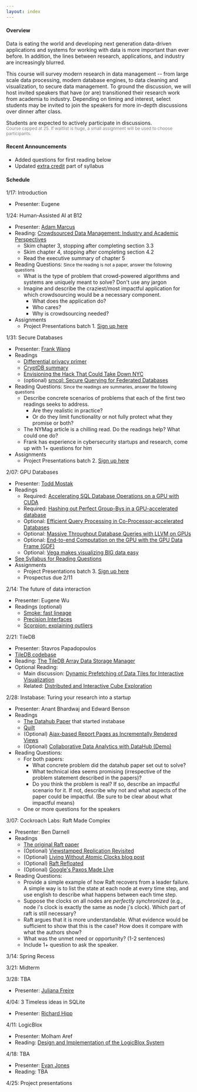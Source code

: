 ```yaml
---
layout: index
---
```


#### Overview

Data is eating the world and developing next generation data-driven applications and systems for working with data is more important than ever before.  In addition, the lines between research, applications, and industry are increasingly blurred.

This course will survey modern research in data management -- from large scale data processing, modern database engines, to data cleaning and visualization, to secure data management.  To ground the discussion, we will host invited speakers that have (or are) transitioned their research work from academia to industry.   Depending on timing and interest,  select students may be invited to join the speakers for more in-depth discussions over dinner after class.  

Students are expected to actively participate in discussions.   
<small style="color: grey">Course capped at 25.  If waitlist is huge, a small assignment will be used to choose participants.</small>


#### Recent Announcements

* Added questions for first reading below
* Updated [extra credit](./syllabus#ec) part of syllabus


#### Schedule

1/17: Introduction
* Presenter: Eugene

1/24: Human-Assisted AI at B12
* Presenter: [Adam Marcus](http://marcua.net/)
* Reading: [Crowdsourced Data Management: Industry and Academic Perspectives](http://marcua.net/papers/crowd-book.pdf)
  * Skim chapter 3, stopping after completing section 3.3
  * Skim chapter 4, stopping after completing section 4.2
  * Read the executive summary of chapter 5
* Reading Questions: <small>Since the reading is not a paper, answer the following questions</small>
  * What is the type of problem that crowd-powered algorithms and systems are uniquely meant to solve?  Don't use any jargon
  * Imagine and describe the craziest/most impactful application for which crowdsourcing would be a necessary component.
    * What does the application do?
    * Who cares?
    * Why is crowdsourcing needed?
* Assignments
  * Project Presentations batch 1.  [Sign up here](https://calendar.google.com/calendar/selfsched?sstoken=UUlmUlc5VDIwWDJwfGRlZmF1bHR8MTUwY2E3NDBiMDNhMTU4ZDIyODhlMjFlZTAzZGMyZTU)

1/31: Secure Databases
* Presenter: [Frank Wang](https://frankwang.org/)
* Readings
  * [Differential privacy primer](https://people.eecs.berkeley.edu/~stephentu/writeups/6885-lec20-b.pdf)
  * [CryptDB summary](https://mshcruz.wordpress.com/2016/06/24/summary-cryptdb/)
  * [Envisioning the Hack That Could Take Down NYC](http://nymag.com/daily/intelligencer/2016/06/the-hack-that-could-take-down-nyc.html)
  * (optional) [smcql: Secure Querying for Federated Databases](http://users.eecs.northwestern.edu/~jennie/pubs/smcql.pdf)
* Reading Questions: <small>Since the readings are summaries, answer the following questions</small>
  * Describe concrete scenarios of problems that each of the first two readings seeks to address.
    * Are they realistic in practice?  
    * Or do they limit functionality or not fully protect what they promise or both?
  * The NYMag article is a chilling read.  Do the readings help?  What could one do?
  * Frank has experience in cybersecurity startups and research, come up with 1+ questions for him
* Assignments
  * Project Presentations batch 2.  [Sign up here](https://calendar.google.com/calendar/selfsched?sstoken=UUlmUlc5VDIwWDJwfGRlZmF1bHR8MTUwY2E3NDBiMDNhMTU4ZDIyODhlMjFlZTAzZGMyZTU)


2/07: GPU Databases
* Presenter: [Todd Mostak](https://www.mapd.com)
* Readings
  * Required: [Accelerating SQL Database Operations on a GPU with CUDA](./files/papers/todd-bakkum_sqlite.pdf)
  * Required: [Hashing out Perfect Group-Bys in a GPU-accelerated database](./files/papers/todd-perfect-hashing.pdf)
  * Optional: [Efficient Query Processing in Co-Processor-accelerated Databases](./files/papers/todd-coprocessor.pdf)
  * Optional: [Massive Throughput Database Queries with LLVM on GPUs](https://www.mapd.com/blog/2016/04/27/massive-throughput-database-queries-with-llvm-on-gpus/) 
  * Optional: [End-to-end Computation on the GPU with the GPU Data Frame (GDF)](https://www.mapd.com/blog/2017/05/30/end-to-end-on-the-gpu-with-the-gpu-data-frame-gdf/)
  * Optional: [Vega makes visualizing BIG data easy](https://www.mapd.com/blog/2017/07/22/vega-makes-visualizing-big-data-easy/)
* [See Syllabus for Reading Questions](./syllabus#reading)
* Assignments
  * Project Presentations batch 3. [Sign up here](https://calendar.google.com/calendar/selfsched?sstoken=UUlmUlc5VDIwWDJwfGRlZmF1bHR8MTUwY2E3NDBiMDNhMTU4ZDIyODhlMjFlZTAzZGMyZTU)
  * Prospectus due 2/11

2/14: The future of data interaction
* Presenter: Eugene Wu
* Readings (optional)
  * [Smoke: fast lineage](https://arxiv.org/abs/1801.07237)
  * [Precision Interfaces](https://arxiv.org/abs/1712.00078)
  * [Scorpion: explaining outliers](http://sirrice.github.io/files/papers/scorpion-vldb13.pdf)

2/21: TileDB 
* Presenter: Stavros Papadopoulos
* [TileDB codebase](https://github.com/TileDB-Inc/TileDB)
* Reading: [The TileDB Array Data Storage Manager](https://people.csail.mit.edu/stavrosp/papers/vldb2017/VLDB17_TileDB.pdf)
* Optional Reading:
  * Main discussion: [Dynamic Prefetching of Data Tiles for Interactive Visualization](http://www.cs.tufts.edu/~remco/publications/2016/SIGMOD2016-ForeCache.pdf)
  * Related: [Distributed and Interactive Cube Exploration](http://arnab.org/files/dice.nandi_.pdf)


2/28: Instabase: Turing your research into a startup
* Presenter: Anant Bhardwaj and Edward Benson
* Readings
  * [The Datahub Paper](http://db.csail.mit.edu/pubs/datahubcidr.pdf) that started instabase
  * [Quilt](http://edwardbenson.com/papers/uist2014-spreadsheet-driven-web-apps.pdf)
  * (Optional) [Ajax-based Report Pages as Incrementally Rendered Views](http://db.ucsd.edu/wp-content/uploads/pdfs/350.pdf)
  * (Optional) [Collaborative Data Analytics with DataHub (Demo)](http://www.vldb.org/pvldb/vol8/p1916-bhardwaj.pdf)
* Reading Questions:
  * For both papers:
    * What concrete problem did the datahub paper set out to solve?
    * What technical idea seems promising (irrespective of the problem statement described in the papers)?
    * Do you think the problem is real?  If so, describe an impactful scenario for it.  If not, describe why not and what aspects of the paper could be impactful.  (Be sure to be clear about what impactful means)
  * One or more questions for the speakers
    

3/07: Cockroach Labs: Raft Made Complex
* Presenter: Ben Darnell
* Readings
  * [The original Raft paper](https://raft.github.io/raft.pdf)
  * (Optional) [Viewstamped Replication Revisited](http://pmg.csail.mit.edu/papers/vr-revisited.pdf)
  * (Optional) [Living Without Atomic Clocks blog post](https://www.cockroachlabs.com/blog/living-without-atomic-clocks/)
  * (Optional) [Raft Refloated](http://www.cl.cam.ac.uk/~ms705/pub/papers/2015-osr-raft.pdf) 
  * (Optional) [Google's Paxos Made LIve](https://research.google.com/archive/paxos_made_live.html)
* Reading Questions:
  * Provide a simple example of how Raft recovers from a leader failure.  A simple way is to list the state at each node at every time step, and use english to describe what happens between each time step.
  * Suppose the clocks on all nodes are _perfectly synchronized_ (e.g., node i's clock is exactly the same as node j's clock).  Which part of raft is still necessary?
  * Raft argues that it is more understandable.  What evidence would be sufficient to show that this is the case?  How does it compare with what the authors show?
  * What was the unmet need or opportunity? (1-2 sentences)
  * Include 1+ question to ask the speaker.

3/14: Spring Recess

3/21: Midterm

3/28: TBA
* Presenter: [Juliana Freire](https://en.m.wikipedia.org/wiki/Juliana_Freire)

4/04: 3 Timeless ideas in SQLite
* Presenter: [Richard Hipp](https://en.m.wikipedia.org/wiki/D._Richard_Hipp)


4/11: LogicBlox
* Presenter: Molham Aref
* Reading: [Design and Implementation of the LogicBlox System](http://www.cs.ox.ac.uk/dan.olteanu/papers/logicblox-sigmod15.pdf)

4/18: TBA
* Presenter: [Evan Jones](http://www.evanjones.ca/)
* Reading: TBA

4/25: Project presentations

